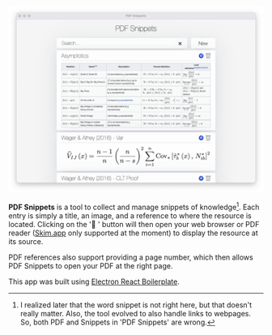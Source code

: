 
![alt text](./screenshot.png)

**PDF Snippets** is a tool to collect and manage snippets of knowledge[^1]. Each entry is simply a title, an image, and a reference to where the resource is located. Clicking on the '🧿 '  button will then open your web browser or PDF reader ([Skim.app](https://skim-app.sourceforge.io) only supported at the moment) to display the resource at its source.

PDF references also support providing a page number, which then allows PDF Snippets to open your PDF at the right page.

This app was built using [Electron React Boilerplate](https://github.com/electron-react-boilerplate).

[^1]: I realized later that the word snippet is not right here, but that doesn't really matter. Also, the tool evolved to also handle links to webpages. So, both PDF and Snippets in 'PDF Snippets' are wrong.
